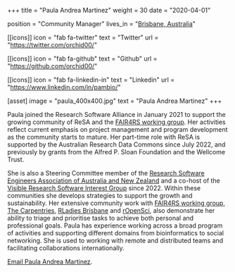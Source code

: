 +++
title = "Paula Andrea Martinez"
weight = 30
date = "2020-04-01"

position = "Community Manager"
lives_in = "[Brisbane, Australia](https://www.timeanddate.com/worldclock/australia/brisbane)"

[[icons]]
  icon = "fab fa-twitter"
  text = "Twitter"
  url = "https://twitter.com/orchid00/"

[[icons]]
  icon = "fab fa-github"
  text = "Github"
  url = "https://github.com/orchid00/"

[[icons]]
  icon = "fab fa-linkedin-in"
  text = "Linkedin"
  url = "https://www.linkedin.com/in/pambio/"

[asset]
  image = "paula_400x400.jpg"
  text = "Paula Andrea Martinez"
+++

Paula joined the Research Software Alliance in January 2021 to support the growing community of ReSA and the
[FAIR4RS working group](https://www.rd-alliance.org/groups/fair-4-research-software-fair4rs-wg). Her activities
reflect current emphasis on project management and program development as the community starts to mature. Her part-time
role with ReSA is supported by the Australian Research Data Commons since July 2022, and previously by grants from the
Alfred P. Sloan Foundation and the Wellcome Trust.

She is also a Steering Committee member of the [Research Software Engineers Association of Australia and New Zealand](http://rse-aunz.org/) and a co-host of the [Visible Research Software Interest Group](https://sites.google.com/ardc.edu.au/visible-research-software) since 2022.
Within these communities she develops strategies to support the growth and sustainability.
Her extensive community work with [FAIR4RS working group](https://www.rd-alliance.org/groups/fair-4-research-software-fair4rs-wg), [The Carpentries](https://carpentries.org/), [RLadies Brisbane](https://github.com/rladies/meetup-presentations_brisbane/blob/master/organisersKit/volunteers.md) and [rOpenSci](https://ropensci.org), also demonstrate her ability
to triage and prioritise tasks to achieve both personal and professional goals. Paula has experience working across a
broad program of activities and supporting different domains from bioinformatics to social networking. She is used to
working with remote and distributed teams and facilitating collaborations internationally.

[Email Paula Andrea Martinez](mailto:paula@researchsoft.org).
